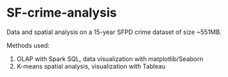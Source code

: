 # SF-crime-analysis

Data and spatial analysis on a 15-year SFPD crime dataset of size ~551MB.

Methods used:
1. OLAP with Spark SQL, data visualization with matplotlib/Seaborn
2. K-means spatial analysis, visualization with Tableau
